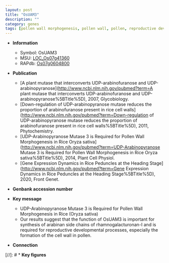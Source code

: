 ```yaml
---
layout: post
title: "OsUAM3"
description: ""
category: genes
tags: [pollen wall morphogenesis, pollen wall, pollen, reproductive development]
---
```


* **Information**  
    + Symbol: OsUAM3  
    + MSU: [LOC_Os07g41360](http://rice.uga.edu/cgi-bin/ORF_infopage.cgi?orf=LOC_Os07g41360)  
    + RAPdb: [Os07g0604800](http://rapdb.dna.affrc.go.jp/viewer/gbrowse_details/irgsp1?name=Os07g0604800)  

* **Publication**  
    + [A plant mutase that interconverts UDP-arabinofuranose and UDP-arabinopyranose](http://www.ncbi.nlm.nih.gov/pubmed?term=A plant mutase that interconverts UDP-arabinofuranose and UDP-arabinopyranose%5BTitle%5D), 2007, Glycobiology.
    + [Down-regulation of UDP-arabinopyranose mutase reduces the proportion of arabinofuranose present in rice cell walls](http://www.ncbi.nlm.nih.gov/pubmed?term=Down-regulation of UDP-arabinopyranose mutase reduces the proportion of arabinofuranose present in rice cell walls%5BTitle%5D), 2011, Phytochemistry.
    + [UDP-Arabinopyranose Mutase 3 is Required for Pollen Wall Morphogenesis in Rice Oryza sativa](http://www.ncbi.nlm.nih.gov/pubmed?term=UDP-Arabinopyranose Mutase 3 is Required for Pollen Wall Morphogenesis in Rice Oryza sativa%5BTitle%5D), 2014, Plant Cell Physiol.
    + [Gene Expression Dynamics in Rice Peduncles at the Heading Stage](http://www.ncbi.nlm.nih.gov/pubmed?term=Gene Expression Dynamics in Rice Peduncles at the Heading Stage%5BTitle%5D), 2020, Front Genet.

* **Genbank accession number**  

* **Key message**  
    + UDP-Arabinopyranose Mutase 3 is Required for Pollen Wall Morphogenesis in Rice (Oryza sativa)
    + Our results suggest that the function of OsUAM3 is important for synthesis of arabinan side chains of rhamnogalacturonan-I and is required for reproductive developmental processes, especially the formation of the cell wall in pollen.

* **Connection**  

[//]: # * **Key figures**  


